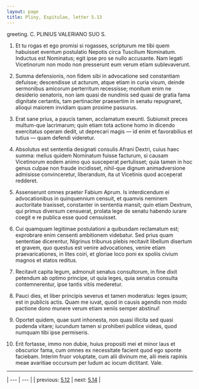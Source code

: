 ```yaml
---
layout: page
title: Pliny, Espitulae, letter 5.13
---
```


greeting. C. PLINIUS <IULIO> VALERIANO SUO S.



1. Et tu rogas et ego promisi si rogasses, scripturum me tibi quem habuisset eventum postulatio Nepotis circa Tuscilium Nominatum. Inductus est Nominatus; egit ipse pro se nullo accusante. Nam legati Vicetinorum non modo non presserunt eum verum etiam sublevaverunt.



2. Summa defensionis, non fidem sibi in advocatione sed constantiam defuisse; descendisse ut acturum, atque etiam in curia visum, deinde sermonibus amicorum perterritum recessisse; monitum enim ne desiderio senatoris, non iam quasi de nundinis sed quasi de gratia fama dignitate certantis, tam pertinaciter praesertim in senatu repugnaret, alioqui maiorem invidiam quam proxime passurus.



3. Erat sane prius, a paucis tamen, acclamatum exeunti. Subiunxit preces multum-que lacrimarum; quin etiam tota actione homo in dicendo exercitatus operam dedit, ut deprecari magis — id enim et favorabilius et tutius — quam defendi videretur.



4. Absolutus est sententia designati consulis Afrani Dextri, cuius haec summa: melius quidem Nominatum fuisse facturum, si causam Vicetinorum eodem animo quo susceperat pertulisset; quia tamen in hoc genus culpae non fraude incidisset, nihil-que dignum animadversione admisisse convinceretur, liberandum, ita ut Vicetinis quod acceperat redderet.



5. Assenserunt omnes praeter Fabium Aprum. Is interdicendum ei advocationibus in quinquennium censuit, et quamvis neminem auctoritate traxisset, constanter in sententia mansit; quin etiam Dextrum, qui primus diversum censuerat, prolata lege de senatu habendo iurare coegit e re publica esse quod censuisset.



6. Cui quamquam legitimae postulationi a quibusdam reclamatum est; exprobrare enim censenti ambitionem videbatur. Sed prius quam sententiae dicerentur, Nigrinus tribunus plebis recitavit libellum disertum et gravem, quo questus est venire advocationes, venire etiam praevaricationes, in lites coiri, et gloriae loco poni ex spoliis civium magnos et statos reditus.



7. Recitavit capita legum, admonuit senatus consultorum, in fine dixit petendum ab optimo principe, ut quia leges, quia senatus consulta contemnerentur, ipse tantis vitiis mederetur.



8. Pauci dies, et liber principis severus et tamen moderatus: leges ipsum; est in publicis actis. Quam me iuvat, quod in causis agendis non modo pactione dono munere verum etiam xeniis semper abstinui!



9. Oportet quidem, quae sunt inhonesta, non quasi illicita sed quasi pudenda vitare; iucundum tamen si prohiberi publice videas, quod numquam tibi ipse permiseris.



10. Erit fortasse, immo non dubie, huius propositi mei et minor laus et obscurior fama, cum omnes ex necessitate facient quod ego sponte faciebam. Interim fruor voluptate, cum alii divinum me, alii meis rapinis meae avaritiae occursum per ludum ac iocum dictitant. Vale.



---

| --- | --- |
| previous: [5.12](../5.12/) | next: [5.14](../5.14/) |